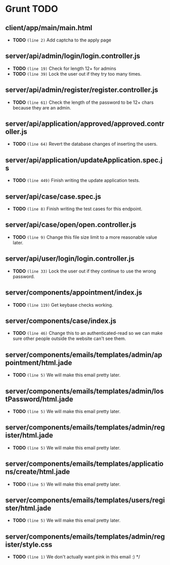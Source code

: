 # Grunt TODO


## client/app/main/main.html

-  **TODO** `(line 2)`  Add captcha to the apply page

## server/api/admin/login/login.controller.js

-  **TODO** `(line 19)`  Check for length 12+ for admins
-  **TODO** `(line 39)`  Lock the user out if they try too many times.

## server/api/admin/register/register.controller.js

-  **TODO** `(line 61)`  Check the length of the password to be 12+ chars because they are an admin.

## server/api/application/approved/approved.controller.js

-  **TODO** `(line 64)`  Revert the database changes of inserting the users.

## server/api/application/updateApplication.spec.js

-  **TODO** `(line 449)`  Finish writing the update application tests.

## server/api/case/case.spec.js

-  **TODO** `(line 8)`  Finish writing the test cases for this endpoint.

## server/api/case/open/open.controller.js

-  **TODO** `(line 9)`  Change this file size limit to a more reasonable value later.

## server/api/user/login/login.controller.js

-  **TODO** `(line 33)`  Lock the user out if they continue to use the wrong password.

## server/components/appointment/index.js

-  **TODO** `(line 119)`  Get keybase checks working.

## server/components/case/index.js

-  **TODO** `(line 46)`  Change this to an authenticated-read so we can make sure other people outside the website can't see them.

## server/components/emails/templates/admin/appointment/html.jade

-  **TODO** `(line 5)`  We will make this email pretty later.

## server/components/emails/templates/admin/lostPassword/html.jade

-  **TODO** `(line 5)`  We will make this email pretty later.

## server/components/emails/templates/admin/register/html.jade

-  **TODO** `(line 5)`  We will make this email pretty later.

## server/components/emails/templates/applications/create/html.jade

-  **TODO** `(line 5)`  We will make this email pretty later.

## server/components/emails/templates/users/register/html.jade

-  **TODO** `(line 5)`  We will make this email pretty later.

## server/components/emails/templates/admin/register/style.css

-  **TODO** `(line 1)`  We don't actually want pink in this email :) */
